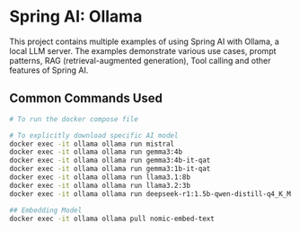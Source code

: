 # Spring AI: Ollama

This project contains multiple examples of using Spring AI with Ollama, a local LLM server. 
The examples demonstrate various use cases, prompt patterns, RAG (retrieval-augmented generation), Tool calling and other features of Spring AI.

## Common Commands Used
```bash
# To run the docker compose file

# To explicitly download specific AI model
docker exec -it ollama ollama run mistral
docker exec -it ollama ollama run gemma3:4b
docker exec -it ollama ollama run gemma3:4b-it-qat
docker exec -it ollama ollama run gemma3:1b-it-qat
docker exec -it ollama ollama run llama3.1:8b
docker exec -it ollama ollama run llama3.2:3b
docker exec -it ollama ollama run deepseek-r1:1.5b-qwen-distill-q4_K_M

## Embedding Model
docker exec -it ollama ollama pull nomic-embed-text
```